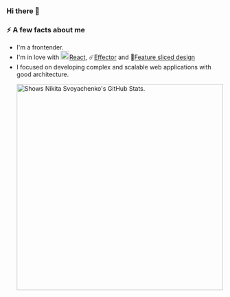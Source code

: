 ### Hi there 👋

### ⚡ A few facts about me
 - I'm a frontender.
 - I'm in love with <img src="https://camo.githubusercontent.com/93d1a921726b3482f425a01005a9d9bd326c3da1e0f1ead8cce623c609d704bd/68747470733a2f2f75706c6f61642e77696b696d656469612e6f72672f77696b6970656469612f636f6d6d6f6e732f7468756d622f612f61372f52656163742d69636f6e2e7376672f3132303070782d52656163742d69636f6e2e7376672e706e67" alt="drawing" width="20"/>[React](https://github.com/facebook/react), ☄️[Effector](http://github.com/effector) and :wrench:[Feature sliced design](https://feature-sliced.design/)
 - I focused on developing complex and scalable web applications with good architecture.
<picture>
   <source media="(prefers-color-scheme: dark)" srcset="https://github-stats.liuli.lol/api?username=miizzo&theme=react-dark&show_icons=true&include_all_commits=true&count_private=true">
   <img alt="Shows Nikita Svoyachenko's GitHub Stats." align="right" width="480px" src="https://github-stats.liuli.lol/api?username=miizzo&theme=react-dark&show_icons=true&include_all_commits=true&count_private=true">
 </picture>
